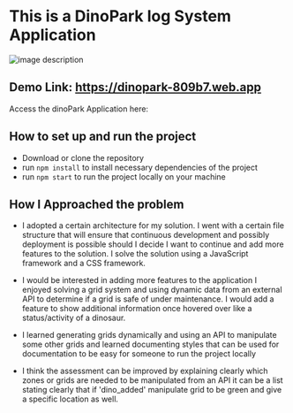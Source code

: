 # This is a DinoPark log System Application

![image description](https://storage.googleapis.com/root-bank/dinoparks/dinoparks-logo.png)

## Demo Link: https://dinopark-809b7.web.app

Access the dinoPark Application here: 

## How to set up and run the project

* Download or clone the repository 
* run `npm install` to install necessary dependencies of the project
* run `npm start` to run the project locally on your machine

## How I Approached the problem

* I adopted a certain architecture for my solution. I went with a certain file structure that will ensure that continuous development and possibly deployment is possible should I decide I want to continue and add more features to the solution.
I solve the solution using a JavaScript framework and a CSS framework.

* I would be interested in adding more features to the application I enjoyed solving a grid system and using dynamic data from an external API to determine if a grid is safe of under maintenance. I would add a feature to show additional information once hovered over like a status/activity of a dinosaur.

* I learned generating grids dynamically and using an API to manipulate some other grids and learned documenting styles that can be used for documentation to be easy for someone to run the project locally

* I think the assessment can be improved by explaining clearly which zones or grids are needed to be manipulated from an API it can be a list stating clearly that if 'dino_added' manipulate grid to be green and give a specific location as well.